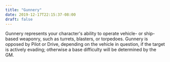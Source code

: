 ```yaml
---
title: "Gunnery"
date: 2019-12-17T22:15:37-08:00
draft: false
---
```


Gunnery represents your character's ability to operate vehicle- or ship-based weaponry, such as turrets, blasters, or torpedoes. Gunnery is opposed by Pilot or Drive, depending on the vehicle in question, if the target is actively evading; otherwise a base difficulty will be determined by the GM.